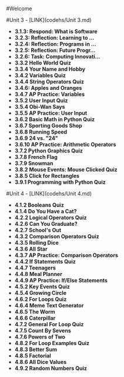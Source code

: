 #Welcome

#Unit 3 - [LINK](codehs/Unit 3.md)
- **3.1.3: Respond: What is Software**
- **3.2.3: Reflection: Learning to …**
- **3.2.4: Reflection: Programs in …**
- **3.2.5: Reflection: Future Progr…**
- **3.2.6: Task: Computing Innovati…**
- **3.3.2 Hello World Quiz**
- **3.3.4 Your Name and Hobby**
- **3.4.2 Variables Quiz**
- **3.4.4 String Operators Quiz**
- **3.4.6: Apples and Oranges**
- **3.4.7 AP Practice: Variables**
- **3.5.2 User Input Quiz**
- **3.5.4 Obi-Wan Says**
- **3.5.5 AP Practice: User Input**
- **3.6.2 Basic Math in Python Quiz**
- **3.6.7 Sporting Goods Shop**
- **3.6.8 Running Speed**
- **3.6.9 24 vs. "24"**
- **3.6.10 AP Practice: Arithmetic Operators**
- **3.7.2 Python Graphics Quiz**
- **3.7.8 French Flag**
- **3.7.9 Snowman**
- **3.8.2 Mouse Events: Mouse Clicked Quiz**
- **3.8.5 Click for Rectangles**
- **3.9.1 Programming with Python Quiz**

#Unit 4 - [LINK](codehs/Unit 4.md)

- **4.1.2 Booleans Quiz**
- **4.1.4 Do You Have a Cat?**
- **4.2.2 Logical Operators Quiz**
- **4.2.6 Can You Graduate?**
- **4.2.7 School's Out**
- **4.3.2 Comparison Operators Quiz**
- **4.3.5 Rolling Dice**
- **4.3.6 All Star**
- **4.3.7 AP Practice: Comparison Operators**
- **4.4.2 If Statements Quiz**
- **4.4.7 Teenagers**
- **4.4.8 Meal Planner**
- **4.4.9 AP Practice: If/Else Statements**
- **4.5.2 Key Events Quiz**
- **4.5.4 Growing Circle**
- **4.6.2 For Loops Quiz**
- **4.6.4 Meme Text Generator**
- **4.6.5 The Worm**
- **4.6.6 Caterpillar**
- **4.7.2 General For Loop Quiz**
- **4.7.5 Count By Sevens**
- **4.7.6 Powers of Two**
- **4.8.2 For Loop Examples Quiz**
- **4.8.3 Better Sum**
- **4.8.5 Factorial**
- **4.8.6 All Dice Values**
- **4.9.2 Random Numbers Quiz**
